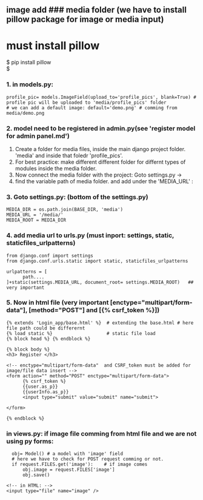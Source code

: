 ## image add ### media folder (we have to install pillow package for image or media input)
# must install pillow
$ pip install pillow     
$

### 1. in models.py: 
```
profile_pic= models.ImageField(upload_to='profile_pics', blank=True) # profile pic will be uploaded to 'media/profile_pics' folder
# we can add a default image: default='demo.png' # comming from media/demo.png
``` 
### 2.  model need to be registered in admin.py(see 'register model for admin panel.md')

1. Create a folder for media files, inside the main django project folder. 'media' and inside that foledr 'profile_pics'.
2. For best practice: make different different folder for differnt types of modules inside the media folder.
3. Now connect the media folder with the project: Goto settings.py ->
4. find the variable path of media folder. and add under the 'MEDIA_URL' :

### 3. Goto settings.py: (bottom of the settings.py)
```
MEDIA_DIR = os.path.join(BASE_DIR, 'media')
MEDIA_URL = '/media/'
MEDIA_ROOT = MEDIA_DIR

```
### 4. add media url to urls.py (must inport: settings, static, staticfiles_urlpatterns)
```
from django.conf import settings       
from django.conf.urls.static import static, staticfiles_urlpatterns

urlpatterns = [
      path....
]+static(settings.MEDIA_URL, document_root= settings.MEDIA_ROOT)   ## very important
```

### 5. Now in html file (very important [enctype="multipart/form-data"], [method="POST"] and [{% csrf_token %}])
```
{% extends 'Login_app/base.html' %}  # extending the base.html # here file path could be differernt
{% load static %}                    # static file load 
{% block head %} {% endblock %}

{% block body %}
<h3> Register </h3>

<!-- enctype="multipart/form-data"  and CSRF_token must be added for image/file data insert -->
<form action="" method="POST" enctype="multipart/form-data">
      {% csrf_token %}
      {{user.as_p}}
      {{userInfo.as_p}}
      <input type="submit" value="submit" name="submit">

</form>

{% endblock %}
```


### in views.py: if image file comming from html file and we are not using py forms:
```
  obj= Model() # a model with 'image' field 
  # here we have to check for POST request comming or not.
  if request.FILES.get('image'):    # if image comes
      obj.image = request.FILES['image']
      obj.save()
```
```
<!-- in HTML: -->
<input type="file" name="image" />
```
